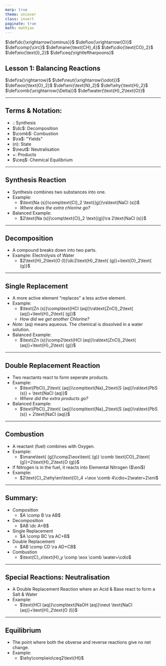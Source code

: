 ```yaml
---
marp: true
theme: uncover
class: invert
paginate: true
math: mathjax
---
```


$\def\dc{\xrightarrow{\ominus}}$
$\def\ox{\xrightarrow{O}}$
$\def\comp{\circ}$
$\def\mane{\text{CH}_4}$
$\def\cdio{\text{CO}_2}$
$\def\eio{\text{I}_2}$
$\def\ceq{\rightleftharpoons}$

## Lesson 1: Balancing Reactions

$\def\ra{\rightarrow}$
$\def\neut{\xrightarrow{\odot}}$
$\def\eox{\text{O}_2}$
$\def\eni{\text{N}_2}$
$\def\ehy{\text{H}_2}$
$\def\comb{\xrightarrow{\Delta}}$
$\def\water{\text{H}_2\text{O}}$

---

## Terms & Notation:

* $\comp$: Synthesis
* $\dc$: Decomposition
* $\comb$: Combustion
* $\ra$: "Yields"
* $(n)$: State
* $\neut$: Neutralisation
* $+$: Products
* $\ceq$: Chemical Equilibrium

---

## Synthesis Reaction

* Synthesis combines two substances into one. 
* Example:
    * $\text{Na (s)}\comp\text{Cl}_2 \text{(g)}\ra\text{NaCl (s)}$
    * *Where does the extra chlorine go?*
* Balanced Example:
    * $2\text{Na (s)}\comp\text{Cl}_2 \text{(g)}\ra 2\text{NaCl (s)}$

---

## Decomposition

* A compound breaks down into two parts.
* Example: Electrolysis of Water
    * $2\text{H}_2\text{O (l)}\dc2\text{H}_2\text{ (g)}+\text{O}_2\text{ (g)}$

---

## Single Replacement

* A more active element "replaces" a less active element.
* Example:
    * $\text{Zn (s)}\comp\text{HCl (aq)}\ra\text{ZnCl}_2\text{ (aq)}+\text{H}_2\text{ (g)}$
    * *How did we get another Chlorine?*
* *Note:* $\text{(aq)}$ means aqueous. The chemical is dissolved in a water solution.
* Balanced Example:
    * $\text{Zn (s)}\comp2\text{HCl (aq)}\ra\text{ZnCl}_2\text{ (aq)}+\text{H}_2\text{ (g)}$

---

## Double Replacement Reaction

* Two reactants react to form seperate products.
* Example:
    * $\text{PbCl}_2\text{ (aq)}\comp\text{Na}_2\text{S (aq)}\ra\text{PbS (s)} + \text{NaCl (aq)}$
    * *Where did the extra products go?*
* Balanced Example:
    * $\text{PbCl}_2\text{ (aq)}\comp\text{Na}_2\text{S (aq)}\ra\text{PbS (s)} + 2\text{NaCl (aq)}$

---

## Combustion
* A reactant (fuel) combines with Oxygen. 
* Example:
    * $\mane\text{ (g)}\comp2\eox\text{ (g)} \comb \text{CO}_2\text{ (g)}+2\text{H}_2\text{O (g)}$
* If Nitrogen is in the fuel, it reacts into Elemental Nitrogen ($\eni$)
* Example:
    * $2\text{C}_2\ehy\eni\text{O}_4 +\eox \comb 4\cdio+2\water+2\eni$

---

## Summary:

* Composition
    * $A \comp B \ra AB$
* Decomposition
    * $AB \dc A+B$
* Single Replacement
    * $A \comp BC \ra AC+B$
* Double Replacement
    * $AB \comp CD \ra AD+CB$
* Combustion
    * $\text{C}_x\text{H}_y \comp \eox \comb \water+\cdio$

---

## Special Reactions: Neutralisation

* A Double Replacement Reaction where an Acid & Base react to form a Salt & Water
* Example:
    * $\text{HCl (aq)}\comp\text{NaOH (aq)}\neut \text{NaCl (aq)}+\text{H}_2\text{O (l)}$

---

## Equilibrium

* The point where both the obverse and reverse reactions give no net change.
* Example:
    * $\ehy\comp\eio\ceq2\text{HI}$

